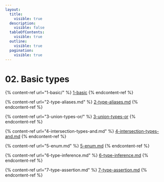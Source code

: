 ```yaml
---
layout:
  title:
    visible: true
  description:
    visible: false
  tableOfContents:
    visible: true
  outline:
    visible: true
  pagination:
    visible: true
---
```


# 02. Basic types

{% content-ref url="1-basic/" %}
[1-basic](1-basic/)
{% endcontent-ref %}

{% content-ref url="2-type-aliases.md" %}
[2-type-aliases.md](2-type-aliases.md)
{% endcontent-ref %}

{% content-ref url="3-union-types-or/" %}
[3-union-types-or](3-union-types-or/)
{% endcontent-ref %}

{% content-ref url="4-intersection-types-and.md" %}
[4-intersection-types-and.md](4-intersection-types-and.md)
{% endcontent-ref %}

{% content-ref url="5-enum.md" %}
[5-enum.md](5-enum.md)
{% endcontent-ref %}

{% content-ref url="6-type-inference.md" %}
[6-type-inference.md](6-type-inference.md)
{% endcontent-ref %}

{% content-ref url="7-type-assertion.md" %}
[7-type-assertion.md](7-type-assertion.md)
{% endcontent-ref %}

